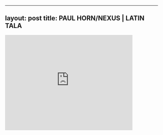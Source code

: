 

---
layout: post
title: PAUL HORN/NEXUS | LATIN TALA
---


<div class="output"><iframe width="420" height="315" src="http://www.youtube.com/embed/eCNihSDSsaA" frameborder="0" allowfullscreen></iframe></div>

